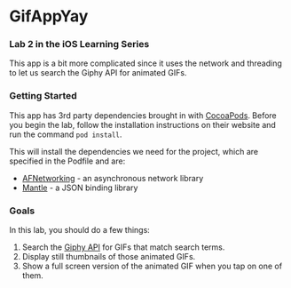# GifAppYay

### Lab 2 in the iOS Learning Series

This app is a bit more complicated since it uses the network and threading to let us search the Giphy API for animated GIFs.

### Getting Started

This app has 3rd party dependencies brought in with [CocoaPods](http://cocoapods.org/). Before you begin the lab, follow the installation instructions on their website and run the command `pod install`.

This will install the dependencies we need for the project, which are specified in the Podfile and are:

 * [AFNetworking](https://github.com/AFNetworking/AFNetworking) - an asynchronous network library
 * [Mantle](https://github.com/Mantle/Mantle) - a JSON binding library

### Goals

In this lab, you should do a few things:

 1. Search the [Giphy API](https://github.com/giphy/GiphyAPI) for GIFs that match search terms.
 1. Display still thumbnails of those animated GIFs.
 1. Show a full screen version of the animated GIF when you tap on one of them.

